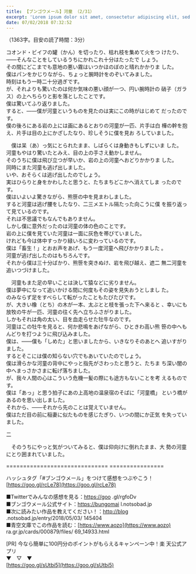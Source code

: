 ```yaml
---
title: 【ブンゴウメール】河童 （2/31）
excerpt: 'Lorem ipsum dolor sit amet, consectetur adipiscing elit, sed do eiusmod tempor incididunt ut labore et dolore magna aliqua. Praesent elementum facilisis leo vel fringilla est ullamcorper eget. At imperdiet dui accumsan sit amet nulla facilisi morbi tempus.'
date: 07/02/2018 07:32:52
---
```


（1363字。目安の読了時間：3分）

  
コオンド・ビイフの罐（かん）を切ったり、枯れ枝を集めて火をつ けたり、――そんなことをしているうちにかれこれ十分はたったで しょう。  
その間にどこまでも意地の悪い霧はいつかほのぼのと晴れかかりま した。  
僕はパンをかじりながら、ちょっと腕時計をのぞいてみました。  
時刻はもう一時二十分過ぎです。  
が、それよりも驚いたのは何か気味の悪い顔が一つ、円い腕時計の 硝子（ガラス）の上へちらりと影を落としたことです。  
僕は驚いてふり返りました。  
すると、――僕が河童というものを見たのは実にこの時がはじめて だったのです。  
僕の後ろにある岩の上には画にあるとおりの河童が一匹、片手は白 樺の幹を抱え、片手は目の上にかざしたなり、珍しそうに僕を見お ろしていました。

  
　僕は呆（あ）っ気にとられたまま、しばらくは身動きもしずにいま した。  
河童もやはり驚いたとみえ、目の上の手さえ動かしません。  
そのうちに僕は飛び立つが早いか、岩の上の河童へおどりかかりま した。  
同時にまた河童も逃げ出しました。  
いや、おそらくは逃げ出したのでしょう。  
実はひらりと身をかわしたと思うと、たちまちどこかへ消えてしま ったのです。  
僕はいよいよ驚きながら、熊笹の中を見まわしました。  
すると河童は逃げ腰をしたなり、二三メエトル隔たった向こうに僕 を振り返って見ているのです。  
それは不思議でもなんでもありません。  
しかし僕に意外だったのは河童の体の色のことです。  
岩の上に僕を見ていた河童は一面に灰色を帯びていました。  
けれども今は体中すっかり緑いろに変わっているのです。  
僕は「畜生！」とおお声をあげ、もう一度河童へ飛びかかりました 。  
河童が逃げ出したのはもちろんです。  
それから僕は三十分ばかり、熊笹を突きぬけ、岩を飛び越え、遮二 無二河童を追いつづけました。

  
　河童もまた足の早いことは決して猿などに劣りません。  
僕は夢中になって追いかける間に何度もその姿を見失おうとしまし た。  
のみならず足をすべらして転がったこともたびたびです。  
が、大きい橡（とち）の木が一本、太ぶとと枝を張った下へ来ると 、幸いにも放牧の牛が一匹、河童の往く先へ立ちふさがりました。  
しかもそれは角の太い、目を血走らせた牡牛なのです。  
河童はこの牡牛を見ると、何か悲鳴をあげながら、ひときわ高い熊 笹の中へもんどりを打つように飛び込みました。  
僕は、――僕も「しめた」と思いましたから、いきなりそのあとへ 追いすがりました。  
するとそこには僕の知らない穴でもあいていたのでしょう。  
僕は滑らかな河童の背中にやっと指先がさわったと思うと、たちま ち深い闇の中へまっさかさまに転げ落ちました。  
が、我々人間の心はこういう危機一髪の際にも途方もないことを考 えるものです。  
僕は「あっ」と思う拍子にあの上高地の温泉宿のそばに「河童橋」 という橋があるのを思い出しました。  
それから、――それから先のことは覚えていません。  
僕はただ目の前に稲妻に似たものを感じたぎり、いつの間にか正気 を失っていました。

二

  
　そのうちにやっと気がついてみると、僕は仰向けに倒れたまま、大 勢の河童にとり囲まれていました。

\============================== ================

ハッシュタグ「#ブンゴウメール」をつけて感想をつぶやこう！ [https://goo.gl/rcLe78](https://goo.gl/rcLe78)

■Twitterでみんなの感想を見る：[https://goo](https://goo) .gl/rgfoDv  
■ブンゴウメール公式サイト：[https://bungomai](https://bungomai) l.notsobad.jp  
■次に読みたい作品を教えてください！：[http://blog](http://blog) .notsobad.jp/entry/2018/05/03/ 145404  
■青空文庫でこの作品を読む：[https://www.aozo](https://www.aozo) ra.gr.jp/cards/000879/files/ 69\_14933.html

\[PR\] 今なら簡単に100円分のポイントがもらえるキャンペーン中！楽 天公式アプリ  
▼　▽　▼  
[https://goo.gl/sUtbi5](https://goo.gl/sUtbi5)